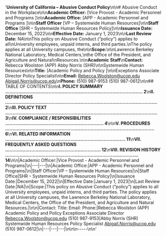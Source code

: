 '**University of California – Abusive Conduct Policy**\n\n# Abusive Conduct in the Workplace\n\n**Academic Officer:** [Vice Provost - Academic Personnel and Programs ]\n\n**Academic Office:** [APP - Academic Personnel and Programs ]\n\n**Staff Officer** [VP – Systemwide Human Resources]\n\n**Staff Office** [SHR – Systemwide Human Resources Policy]\n\n**Issuance Date:** December 15, 2022\n\n**Effective Date:** January 1, 2023\n\n**Last Review Date:** NA\n\nThis policy on Abusive Conduct (“policy”) applies to all\nUniversity employees, unpaid interns, and third parties.\nThe policy applies at all University campuses, the\n\n**Scope:**\n\nLawrence Berkeley National Laboratory, Medical Centers,\nthe Office of the President, and Agriculture and Natural\nResources.\n\n**Academic** **Staff**\n**Contact:** Rebecca Woolston (APP) Abby Norris (SHR)\n\nSystemwide Human Resources\n\n**Title:** [Academic Policy and Policy ]\n\nExceptions Associate Director Policy Specialist\n\n**Email:** [Rebecca.Woolston@ucop.edu](mailto:Rebecca.Woolston@ucop.edu) [Abigail.Norris@ucop.edu](mailto:Abigail.Norris@ucop.edu)\n**Phone:** (510) 987-9153 (510) 987-0612\n\n## TABLE OF CONTENTS\n\n**I. POLICY SUMMARY ............................................................................................... 2**\n**II. DEFINITIONS ......................................................................................................... 2**\n**III. POLICY TEXT ......................................................................................................... 3**\n**IV. COMPLIANCE / RESPONSIBILITIES .................................................................... 4**\n\n**V. PROCEDURES ....................................................................................................... 6**\n**VI. RELATED INFORMATION ................................................................................... 11**\n**VII. FREQUENTLY ASKED QUESTIONS .................................................................. 12**\n**VIII. REVISION HISTORY ............................................................................................ 14**\n\n|Academic Officer:|Vice Provost - Academic Personnel and Programs|\n|---|---|\n|Academic Office:|APP - Academic Personnel and Programs|\n|Staff Officer|VP – Systemwide Human Resources|\n|Staff Office|SHR – Systemwide Human Resources Policy|\n|Issuance Date:|December 15, 2022|\n|Effective Date:|January 1, 2023|\n|Last Review Date:|NA|\n|Scope:|This policy on Abusive Conduct (“policy”) applies to all University employees, unpaid interns, and third parties. The policy applies at all University campuses, the Lawrence Berkeley National Laboratory, Medical Centers, the Office of the President, and Agriculture and Natural Resources.|\n\n|Contact: Title: Email: Phone:|Rebecca Woolston (APP) Academic Policy and Policy Exceptions Associate Director Rebecca.Woolston@ucop.edu (510) 987-9153|Abby Norris (SHR) Systemwide Human Resources Policy Specialist Abigail.Norris@ucop.edu (510) 987-0612|\n|---|---|---|\n\n\n-----\n\n'
